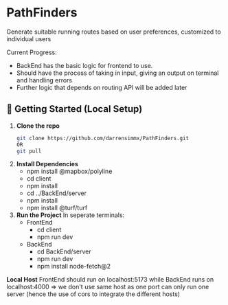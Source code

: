 # PathFinders
Generate suitable running routes based on user preferences, customized to individual users

Current Progress:
- BackEnd has the basic logic for frontend to use. 
- Should have the process of taking in input, giving an output on terminal and handling errors
- Further logic that depends on routing API will be added later

## 🔧 Getting Started (Local Setup)
1. **Clone the repo**
   ```bash
   git clone https://github.com/darrensimmx/PathFinders.git
   OR
   git pull
2. **Install Dependencies**
    - npm install @mapbox/polyline
    - cd client
    - npm install
    - cd ../BackEnd/server
    - npm install
    - npm install @turf/turf
3. **Run the Project**
   In seperate terminals:
   - FrontEnd
     - cd client
     - npm run dev
   - BackEnd
     - cd BackEnd/server
     - npm run dev
     - npm install node-fetch@2
     




**Local Host**
FrontEnd should run on localhost:5173 while BackEnd runs on localhost:4000 
=> we don't use same host as one port can only run one server (hence the use of cors to integrate the different hosts)
